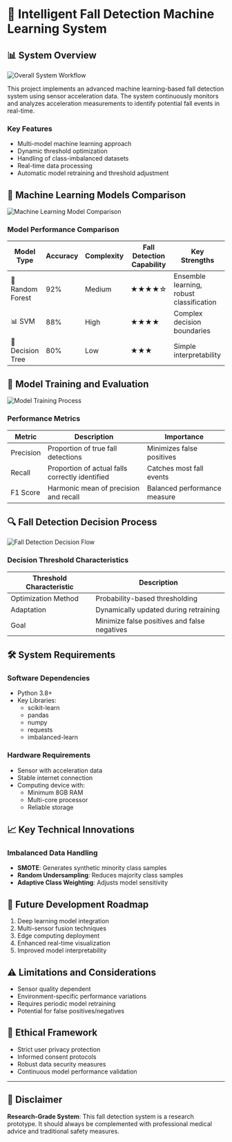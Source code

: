 # 🚨 Intelligent Fall Detection Machine Learning System

## 📊 System Overview

![Overall System Workflow](diagrams/overall_workflow.png)

This project implements an advanced machine learning-based fall detection system using sensor acceleration data. The system continuously monitors and analyzes acceleration measurements to identify potential fall events in real-time.

### Key Features
- Multi-model machine learning approach
- Dynamic threshold optimization
- Handling of class-imbalanced datasets
- Real-time data processing
- Automatic model retraining and threshold adjustment

## 🔬 Machine Learning Models Comparison

![Machine Learning Model Comparison](diagrams/ml_model_comparison.png)

### Model Performance Comparison

| Model Type | Accuracy | Complexity | Fall Detection Capability | Key Strengths |
|-----------|----------|------------|---------------------------|--------------|
| 🌳 Random Forest | 92% | Medium | ★★★★☆ | Ensemble learning, robust classification |
| 📊 SVM | 88% | High | ★★★★ | Complex decision boundaries |
| 🎄 Decision Tree | 80% | Low | ★★★ | Simple interpretability |

## 🧠 Model Training and Evaluation

![Model Training Process](diagrams/model_training_process.png)

### Performance Metrics

| Metric | Description | Importance |
|--------|-------------|------------|
| Precision | Proportion of true fall detections | Minimizes false positives |
| Recall | Proportion of actual falls correctly identified | Catches most fall events |
| F1 Score | Harmonic mean of precision and recall | Balanced performance measure |

## 🔍 Fall Detection Decision Process

![Fall Detection Decision Flow](diagrams/fall_detection_process.png)

### Decision Threshold Characteristics

| Threshold Characteristic | Description |
|-------------------------|-------------|
| Optimization Method | Probability-based thresholding |
| Adaptation | Dynamically updated during retraining |
| Goal | Minimize false positives and false negatives |

## 🛠 System Requirements

### Software Dependencies
- Python 3.8+
- Key Libraries:
  - scikit-learn
  - pandas
  - numpy
  - requests
  - imbalanced-learn

### Hardware Requirements
- Sensor with acceleration data
- Stable internet connection
- Computing device with:
  - Minimum 8GB RAM
  - Multi-core processor
  - Reliable storage

## 📈 Key Technical Innovations

### Imbalanced Data Handling
- **SMOTE**: Generates synthetic minority class samples
- **Random Undersampling**: Reduces majority class samples
- **Adaptive Class Weighting**: Adjusts model sensitivity

## 🔮 Future Development Roadmap

1. Deep learning model integration
2. Multi-sensor fusion techniques
3. Edge computing deployment
4. Enhanced real-time visualization
5. Improved model interpretability

## ⚠️ Limitations and Considerations

- Sensor quality dependent
- Environment-specific performance variations
- Requires periodic model retraining
- Potential for false positives/negatives

## 🤝 Ethical Framework

- Strict user privacy protection
- Informed consent protocols
- Robust data security measures
- Continuous model performance validation

---

## 📜 Disclaimer

**Research-Grade System**: This fall detection system is a research prototype. It should always be complemented with professional medical advice and traditional safety measures.
